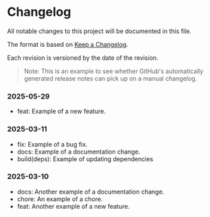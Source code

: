 # Changelog

All notable changes to this project will be documented in this file.

The format is based on [Keep a Changelog](https://keepachangelog.com/en/1.1.0/).

Each revision is versioned by the date of the revision.

> Note: This is an example to see whether GitHub's automatically generated release notes can pick up on a manual changelog.

### 2025-05-29

- feat: Example of a new feature.

### 2025-03-11

- fix: Example of a bug fix.
- docs: Example of a documentation change.
- build(deps): Example of updating dependencies

### 2025-03-10

- docs: Another example of a documentation change.
- chore: An example of a chore.
- feat: Another example of a new feature.
